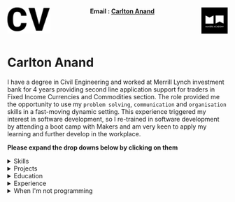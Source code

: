 <h1><a name="cv"><img align="left" src="./Images/cv.png" height="60"></a><a href="https://makers.tech/"><img align="right" src="./Images/img.png" width="60"/></a></h1>
    
<h4 align="center">Email&nbsp;:&nbsp;<a href="mailto:carlton.anand@gmail.com">Carlton Anand</a>&nbsp;&nbsp;&nbsp;&nbsp;&nbsp;</h4>
<br><br>
<!-- <p align="center" ><a name="journey"><img src="./images/logo.png"/></a></p> -->

# Carlton Anand

<!-- # Carlton Anand ![Progress](https://camo.githubusercontent.com/e05533c5c1439f745a4c9a7f11edf976a07ff303/68747470733a2f2f696d672e736869656c64732e696f2f62616467652f7265616479253230666f722d686972652d627269676874677265656e2e737667)   -->

<!-- <a href="https://sourcerer.io/fo0s"><img src="https://img.shields.io/badge/Ruby-588%20commits-orange.svg" alt=""></a>
<a href="https://sourcerer.io/fo0s"><img src="https://img.shields.io/badge/Python-58%20commits-orange.svg" alt=""></a>
<a href="https://sourcerer.io/fo0s"><img src="https://img.shields.io/badge/CSS-449%20commits-orange.svg" alt=""></a>
<a href="https://sourcerer.io/fo0s"><img src="https://img.shields.io/badge/HTML-153%20commits-orange.svg" alt=""></a> -->

I have a degree in Civil Engineering and worked at Merrill Lynch investment bank for 4 years providing second line application support for traders in Fixed Income Currencies and Commodities section.  The role provided me the opportunity to use my `problem solving`, `communication` and `organisation` skills in a fast-moving dynamic setting.  This experience triggered my interest in software development, so I re-trained in software development by attending a boot camp with Makers and am very keen to apply my learning and further develop in the workplace.

**Please expand the drop downs below by clicking on them**

<details><summary>Skills</summary>
<p>


| ![Ruby](Images/ruby.png)<br>Ruby | ![Javascript](Images/js.png)<br>JavaScript | ![C#](Images/Csharp.png)<br>C# |
| :---: | :---: | :---: |
| Gems, Rails, Sinatra, Rspec, Capybara | Vanilla, React.js, jquery, Node.js | Using C# to hold data and interact with the Unity Game Engine,  |

<br>

| ![Github](Images/Github1.png)<br>Github | ![Unity](Images/unity-logo-resize.png)<br>Unity| ![](g)<br> |
| :---: | :---: | :---: |
| Git command line, Markdown, Repo collaboration, Merge conflicts, Work flows (branching) | Mobile application and Game Development, specifically Virtual Reality |


<br>

</p>
</details>

<details><summary>Projects</summary>
<p>


| Link | Summary | Technologies used |
| :---: | :---: | :---: | :---: |
| ![VR-Hide-And-Go-Beetroot](https://github.com/Carlton7/vr-hide-and-go-beetroot) | A virtual reality game where you'll have to navigate a random procedurally generated maze (using the hunt and kill algorithm) to find the Beetroot before the time runs out. | C# and Unity Game Engine |
| ![Acebook](https://github.com/Carlton7/acebook-rails-amoeba-boyz) | A team project aimed to make a Facebook clone. | Ruby, Rails, CSS, Heroku |
| ![Bank Tech Test](https://github.com/Carlton7/Bank_Tech_Test) | An individual challenge to practice coding under pressure and writing clean code that would be worthy of passing a tech test. | Javascript, Jasmine testing framework |



<!--
| [ReciPeeps](https://github.com/fo0s/ReciPeeps) |  Makers final project. As a team, we were tasked with making a personal development application. We came up with Recipeeps, a social place where people can post recipes, have them voted up by popularity and eventually build up their own personal cookbook that can be printed and sent as a physical object. | Ruby, Rails, CSS, Heroku, Javascript, Travis |
| [Algorithm Complexity](https://github.com/fo0s/AlgorithmComplexity ) | My personal playground to replicate and understand how methods are build and tweaked to get the best possible result. | Ruby, [Time complexity theories](https://en.wikipedia.org/wiki/Time_complexity) |
-->


</p>
</details>

<details><summary>Education</summary>
<p>


### Makers Academy (April 2019 - Present)

> Makers Academy is a computer programming boot camp in London. 
> It was founded by Rob Johnson and Evgeny Shadchnev in December 2012
> and is designed to turn people with no knowledge of web development 
> into job-ready junior developers.

- Learning to learn fast: Be it with programming languages, methodologies or effective collaborations (TDD/BDD, OOP)
- Problem solving: Individually, as a pair or as a group. Encouraging feedback and sharing learnings
- Agile and XP values, scrum methodology, pair programming. Respecting my pair partners/team mates, having the courage to give feedback. To communicate and keep things simple keeps the team efficient.

- Technologies learnt; 
    -C#
    -Ruby 
    -JavaScript 
    -Rails 
    -RSpec 
    -Sinatra 
    -Capybara 
    -Jasmine 
    -Unity Game Engine
    -PostgreSQL


### Civil Engineering 2:1 - UWE Bristol (2010 - 2013)

</p>
</details>

<details><summary>Experience</summary>
<p>


#### Bank of America Merrill Lynch (BAML), London, UK.

> Sep, 2014 — Aug 2018

*Assistant Vice President*
Contractor then AVP at the EMEA Counterparty Portfolio Management (CPM) Support team.

- Provided 2nd line support for CDM and xVA applications (CVA, FVA, KVA) and helped
onboard new apps from start to finish. 
- Implemented a new change/release management system for all apps within the CPM
space, while also introducing stricter release windows. This and adding greater
responsibility to the requestor meant we dealt with less emergency releases.
- Attained successful DR certificates for a variety of applications, this includes both weekend and seven-day certifications.
- Setting up a visual dashboard via ITRS to provide monitoring for the support team.
Using the tool, we were able to visualise such things as: application batches,
infrastructure, missing data and SLA breaches.
- Established and set up a new ticketing system for all apps, to manage/track time
spent on certain tasks. Also using this to improve our communication and data logging
during emergency procedures.

#### BLADEROOM, Cheltenham, UK.

> Dec, 2013 — Jul, 2014

*Sales Engineer*
Worked with the sales and technical teams in the business, helping deliver and maintain modular data centres to places such as: UK, Australia, Nigeria, USA and South Africa.

- Writing proposals and tenders for various clients 
- Acting as a representative/technical consultant at various sites around the UK for BladeRoom.

#### BUOTC, Bristol, UK.

> Sep, 2012 — Jul, 2013

*Officer Cadet*
Selected to attend the training program at the Bristol University Officers Training Corps (BUOTC), which develops Leadership and Teamwork Skills while offering an understanding of an Officers role in the Army. The program involved travelling to Wales, Scotland and Cyprus to use the army’s facilities and camps.

</p>
</details>

<details><summary>When I'm not programming</summary>
<p>

I like to compete and participate in many sports/outdoor activites. Played Cricket for 18+ years at a representative level in Sydney, London and for the MCC, winning individual honours and premierships. Also a compentent football, sqaush and table tennis player.


</p>
</details>

